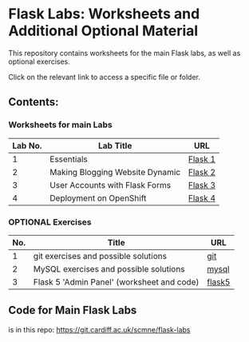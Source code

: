 # Flask Labs: Worksheets and Additional Optional Material

This repository contains worksheets for the main Flask labs, as well as optional exercises.

Click on the relevant link to access a specific file or folder.

## Contents:

### Worksheets for main Labs
| Lab No. |      Lab Title               | URL |
|------|---------------------------|---------|
| 1 | Essentials | [Flask 1](https://git.cardiff.ac.uk/scmne/flask-labs-worksheets/-/blob/master/FLASK-MAIN-worksheets/FLASK_1_EXERCISES.pdf) |
| 2 | Making Blogging Website Dynamic | [Flask 2](https://git.cardiff.ac.uk/scmne/flask-labs-worksheets/-/blob/master/FLASK-MAIN-worksheets/FLASK_2_EXERCISES.pdf) |
| 3 | User Accounts with Flask Forms | [Flask 3](https://git.cardiff.ac.uk/scmne/flask-labs-worksheets/-/blob/master/FLASK-MAIN-worksheets/FLASK_3_EXERCISES.pdf) |
|4 | Deployment on OpenShift | [Flask 4](https://git.cardiff.ac.uk/scmne/flask-labs-worksheets/-/blob/master/FLASK-MAIN-worksheets/FLASK_4_EXERCISES.pdf) |


### OPTIONAL Exercises
| No. |      Title               | URL |
|------|---------------------------|---------|
| 1 | git exercises and possible solutions | [git](https://git.cardiff.ac.uk/scmne/flask-labs-worksheets/-/tree/master/OPTIONAL-exercises/git-worksheet) |
| 2 | MySQL exercises and possible solutions | [mysql](https://git.cardiff.ac.uk/scmne/flask-labs-worksheets/-/tree/master/OPTIONAL-exercises/mysql-worksheet) |
| 3 | Flask 5 'Admin Panel' (worksheet and code) | [flask5](https://git.cardiff.ac.uk/scmne/flask-labs-worksheets/-/tree/master/OPTIONAL-exercises/OPTIONAL-Flask5-admin-panel) |

## Code for Main Flask Labs

is in this repo: https://git.cardiff.ac.uk/scmne/flask-labs
